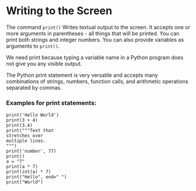 
# Writing to the Screen

The command `print()` Writes textual output to the screen. It accepts one or more arguments in parentheses - all things that will be printed. You can print both strings and integer numbers. You can also provide variables as arguments to `print()`.

We need print because typing a variable name in a Python program does not give you any visible output.

The Python print statement is very versatile and accepts many combinations of strings, numbers, function calls, and arithmetic operations separated by commas.

### Examples for print statements: 

    print('Hello World')
    print(3 + 4)
    print(3.4)
    print("""Text that 
    stretches over 
    multiple lines.
    """)
    print('number', 77)
    print()
    a = "7"
    print(a * 7)
    print(int(a) * 7)
    print("Hello", end=" ")
    print("World")
